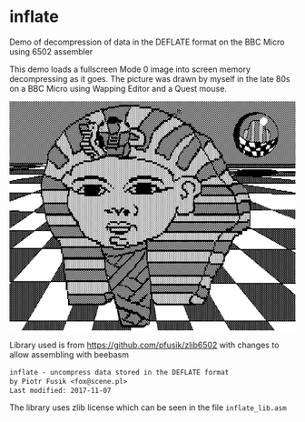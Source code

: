 # inflate
Demo of decompression of data in the DEFLATE format on the BBC Micro using 6502 assembler

This demo loads a fullscreen Mode 0 image into screen memory decompressing as it goes. The picture was drawn by myself in the late 80s on a BBC Micro using Wapping Editor and a Quest mouse.

![3D Tutankhamun](3dtut.png?raw=true "3D Tutankhamun")

Library used is from https://github.com/pfusik/zlib6502 with changes to allow assembling with beebasm

```
inflate - uncompress data stored in the DEFLATE format
by Piotr Fusik <fox@scene.pl>
Last modified: 2017-11-07
```

The library uses zlib license which can be seen in the file `inflate_lib.asm`
